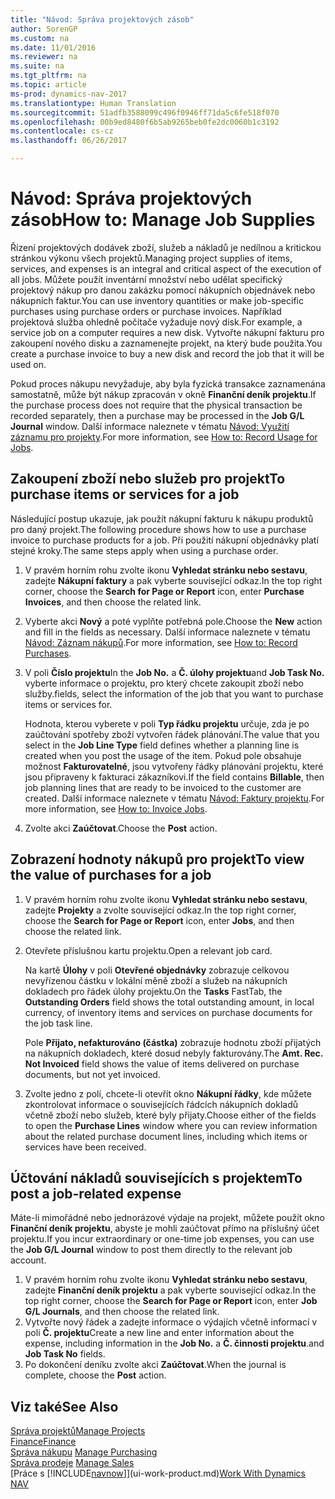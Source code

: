```yaml
---
title: "Návod: Správa projektových zásob"
author: SorenGP
ms.custom: na
ms.date: 11/01/2016
ms.reviewer: na
ms.suite: na
ms.tgt_pltfrm: na
ms.topic: article
ms-prod: dynamics-nav-2017
ms.translationtype: Human Translation
ms.sourcegitcommit: 51adfb3588099c496f0946ff71da5c6fe518f070
ms.openlocfilehash: 00b9ed8480f6b5ab9265beb0fe2dc0060b1c3192
ms.contentlocale: cs-cz
ms.lasthandoff: 06/26/2017

---
```


# <a name="how-to-manage-job-supplies"></a><span data-ttu-id="6b78a-102">Návod: Správa projektových zásob</span><span class="sxs-lookup"><span data-stu-id="6b78a-102">How to: Manage Job Supplies</span></span>
<span data-ttu-id="6b78a-103">Řízení projektových dodávek zboží, služeb a nákladů je nedílnou a kritickou stránkou výkonu všech projektů.</span><span class="sxs-lookup"><span data-stu-id="6b78a-103">Managing project supplies of items, services, and expenses is an integral and critical aspect of the execution of all jobs.</span></span> <span data-ttu-id="6b78a-104">Můžete použít inventární množství nebo udělat specifický projektový nákup pro danou zakázku pomocí nákupních objednávek nebo nákupních faktur.</span><span class="sxs-lookup"><span data-stu-id="6b78a-104">You can use inventory quantities or make job-specific purchases using purchase orders or purchase invoices.</span></span> <span data-ttu-id="6b78a-105">Například projektová služba ohledně počítače vyžaduje nový disk.</span><span class="sxs-lookup"><span data-stu-id="6b78a-105">For example, a service job on a computer requires a new disk.</span></span> <span data-ttu-id="6b78a-106">Vytvořte nákupní fakturu pro zakoupení nového disku a zaznamenejte projekt, na který bude použita.</span><span class="sxs-lookup"><span data-stu-id="6b78a-106">You create a purchase invoice to buy a new disk and record the job that it will be used on.</span></span>

<span data-ttu-id="6b78a-107">Pokud proces nákupu nevyžaduje, aby byla fyzická transakce zaznamenána samostatně, může být nákup zpracován v okně **Finanční deník projektu**.</span><span class="sxs-lookup"><span data-stu-id="6b78a-107">If the purchase process does not require that the physical transaction be recorded separately, then a purchase may be processed in the **Job G/L Journal** window.</span></span> <span data-ttu-id="6b78a-108">Další informace naleznete v tématu [Návod: Využití záznamu pro projekty](projects-how-record-job-usage.md).</span><span class="sxs-lookup"><span data-stu-id="6b78a-108">For more information, see [How to: Record Usage for Jobs](projects-how-record-job-usage.md).</span></span>

## <a name="to-purchase-items-or-services-for-a-job"></a><span data-ttu-id="6b78a-109">Zakoupení zboží nebo služeb pro projekt</span><span class="sxs-lookup"><span data-stu-id="6b78a-109">To purchase items or services for a job</span></span>
<span data-ttu-id="6b78a-110">Následující postup ukazuje, jak použít nákupní fakturu k nákupu produktů pro daný projekt.</span><span class="sxs-lookup"><span data-stu-id="6b78a-110">The following procedure shows how to use a purchase invoice to purchase products for a job.</span></span> <span data-ttu-id="6b78a-111">Při použití nákupní objednávky platí stejné kroky.</span><span class="sxs-lookup"><span data-stu-id="6b78a-111">The same steps apply when using a purchase order.</span></span>  

1. <span data-ttu-id="6b78a-112">V pravém horním rohu zvolte ikonu **Vyhledat stránku nebo sestavu**, zadejte **Nákupní faktury** a pak vyberte související odkaz.</span><span class="sxs-lookup"><span data-stu-id="6b78a-112">In the top right corner, choose the **Search for Page or Report** icon, enter **Purchase Invoices**, and then choose the related link.</span></span>  
2. <span data-ttu-id="6b78a-113">Vyberte akci **Nový** a poté vyplňte potřebná pole.</span><span class="sxs-lookup"><span data-stu-id="6b78a-113">Choose the **New** action and fill in the fields as necessary.</span></span> <span data-ttu-id="6b78a-114">Další informace naleznete v tématu [Návod: Záznam nákupů](purchasing-how-record-purchases.md).</span><span class="sxs-lookup"><span data-stu-id="6b78a-114">For more information, see [How to: Record Purchases](purchasing-how-record-purchases.md).</span></span>
3. <span data-ttu-id="6b78a-115">V poli **Číslo projektu**</span><span class="sxs-lookup"><span data-stu-id="6b78a-115">In the **Job No.**</span></span> <span data-ttu-id="6b78a-116">a **Č. úlohy projektu**</span><span class="sxs-lookup"><span data-stu-id="6b78a-116">and **Job Task No.**</span></span> <span data-ttu-id="6b78a-117">vyberte informace o projektu, pro který chcete zakoupit zboží nebo služby.</span><span class="sxs-lookup"><span data-stu-id="6b78a-117">fields, select the information of the job that you want to purchase items or services for.</span></span>  

    <span data-ttu-id="6b78a-118">Hodnota, kterou vyberete v poli **Typ řádku projektu** určuje, zda je po zaúčtování spotřeby zboží vytvořen řádek plánování.</span><span class="sxs-lookup"><span data-stu-id="6b78a-118">The value that you select in the **Job Line Type** field defines whether a planning line is created when you post the usage of the item.</span></span> <span data-ttu-id="6b78a-119">Pokud pole obsahuje možnost **Fakturovatelné**, jsou vytvořeny řádky plánování projektu, které jsou připraveny k fakturaci zákazníkovi.</span><span class="sxs-lookup"><span data-stu-id="6b78a-119">If the field contains **Billable**, then job planning lines that are ready to be invoiced to the customer are created.</span></span> <span data-ttu-id="6b78a-120">Další informace naleznete v tématu [Návod: Faktury projektu](projects-how-invoice-jobs.md).</span><span class="sxs-lookup"><span data-stu-id="6b78a-120">For more information, see [How to: Invoice Jobs](projects-how-invoice-jobs.md).</span></span>

4. <span data-ttu-id="6b78a-121">Zvolte akci **Zaúčtovat**.</span><span class="sxs-lookup"><span data-stu-id="6b78a-121">Choose the **Post** action.</span></span>

## <a name="to-view-the-value-of-purchases-for-a-job"></a><span data-ttu-id="6b78a-122">Zobrazení hodnoty nákupů pro projekt</span><span class="sxs-lookup"><span data-stu-id="6b78a-122">To view the value of purchases for a job</span></span>  

1. <span data-ttu-id="6b78a-123">V pravém horním rohu zvolte ikonu **Vyhledat stránku nebo sestavu**, zadejte **Projekty** a zvolte související odkaz.</span><span class="sxs-lookup"><span data-stu-id="6b78a-123">In the top right corner, choose the **Search for Page or Report** icon, enter **Jobs**, and then choose the related link.</span></span>
2. <span data-ttu-id="6b78a-124">Otevřete příslušnou kartu projektu.</span><span class="sxs-lookup"><span data-stu-id="6b78a-124">Open a relevant job card.</span></span>

    <span data-ttu-id="6b78a-125">Na kartě **Úlohy** v poli **Otevřené objednávky** zobrazuje celkovou nevyřízenou částku v lokální měně zboží a služeb na nákupních dokladech pro řádek úlohy projektu.</span><span class="sxs-lookup"><span data-stu-id="6b78a-125">On the **Tasks** FastTab, the **Outstanding Orders** field shows the total outstanding amount, in local currency, of inventory items and services on purchase documents for the job task line.</span></span>  

    <span data-ttu-id="6b78a-126">Pole **Přijato, nefakturováno (částka)** zobrazuje hodnotu zboží přijatých na nákupních dokladech, které dosud nebyly fakturovány.</span><span class="sxs-lookup"><span data-stu-id="6b78a-126">The **Amt. Rec. Not Invoiced** field shows the value of items delivered on purchase documents, but not yet invoiced.</span></span>  

3. <span data-ttu-id="6b78a-127">Zvolte jedno z polí, chcete-li otevřít okno **Nákupní řádky**, kde můžete zkontrolovat informace o souvisejících řádcích nákupních dokladů včetně zboží nebo služeb, které byly přijaty.</span><span class="sxs-lookup"><span data-stu-id="6b78a-127">Choose either of the fields to open the **Purchase Lines** window where you can review information about the related purchase document lines, including which items or services have been received.</span></span>

## <a name="to-post-a-job-related-expense"></a><span data-ttu-id="6b78a-128">Účtování nákladů souvisejících s projektem</span><span class="sxs-lookup"><span data-stu-id="6b78a-128">To post a job-related expense</span></span>  
<span data-ttu-id="6b78a-129">Máte-li mimořádné nebo jednorázové výdaje na projekt, můžete použít okno **Finanční deník projektu**, abyste je mohli zaúčtovat přímo na příslušný účet projektu.</span><span class="sxs-lookup"><span data-stu-id="6b78a-129">If you incur extraordinary or one-time job expenses, you can use the **Job G/L Journal** window to post them directly to the relevant job account.</span></span>

1. <span data-ttu-id="6b78a-130">V pravém horním rohu zvolte ikonu **Vyhledat stránku nebo sestavu**, zadejte **Finanční deník projektu** a pak vyberte související odkaz.</span><span class="sxs-lookup"><span data-stu-id="6b78a-130">In the top right corner, choose the **Search for Page or Report** icon, enter **Job G/L Journals**, and then choose the related link.</span></span>  
2. <span data-ttu-id="6b78a-131">Vytvořte nový řádek a zadejte informace o výdajích včetně informací v poli **Č. projektu**</span><span class="sxs-lookup"><span data-stu-id="6b78a-131">Create a new line and enter information about the expense, including information in the **Job No.**</span></span> <span data-ttu-id="6b78a-132">a **Č. činnosti projektu**.</span><span class="sxs-lookup"><span data-stu-id="6b78a-132">and **Job Task No** fields.</span></span>  
3. <span data-ttu-id="6b78a-133">Po dokončení deníku zvolte akci **Zaúčtovat**.</span><span class="sxs-lookup"><span data-stu-id="6b78a-133">When the journal is complete, choose the **Post** action.</span></span>


## <a name="see-also"></a><span data-ttu-id="6b78a-134">Viz také</span><span class="sxs-lookup"><span data-stu-id="6b78a-134">See Also</span></span>
[<span data-ttu-id="6b78a-135">Správa projektů</span><span class="sxs-lookup"><span data-stu-id="6b78a-135">Manage Projects</span></span>](projects-manage-projects.md)  
[<span data-ttu-id="6b78a-136">Finance</span><span class="sxs-lookup"><span data-stu-id="6b78a-136">Finance</span></span>](finance-setup.md)  
<span data-ttu-id="6b78a-137">[Správa nákupu](purchasing-manage-purchasing.md)       </span><span class="sxs-lookup"><span data-stu-id="6b78a-137">[Manage Purchasing](purchasing-manage-purchasing.md)       </span></span>  
<span data-ttu-id="6b78a-138">[Správa prodeje](sales-manage-sales.md)    </span><span class="sxs-lookup"><span data-stu-id="6b78a-138">[Manage Sales](sales-manage-sales.md)    </span></span>  
<span data-ttu-id="6b78a-139">[Práce s [!INCLUDE[navnow](includes/navnow_md.md)]](ui-work-product.md)</span><span class="sxs-lookup"><span data-stu-id="6b78a-139">[Work With Dynamics NAV](ui-work-product.md)</span></span>  

